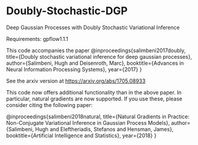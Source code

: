 # Doubly-Stochastic-DGP
Deep Gaussian Processes with Doubly Stochastic Variational Inference 

Requirements: gpflow1.1.1

This code accompanies the paper
@inproceedings{salimbeni2017doubly,
  title={Doubly stochastic variational inference for deep gaussian processes},
  author={Salimbeni, Hugh and Deisenroth, Marc},
  booktitle={Advances in Neural Information Processing Systems},
  year={2017}
}

See the arxiv version at https://arxiv.org/abs/1705.08933

This code now offers additional functionality than in the above paper. In particular, natural gradients are now supported. If you use these, please consider citing the following paper:

@inproceedings{salimbeni2018natural,
  title={Natural Gradients in Practice: Non-Conjugate Variational Inference in Gaussian Process Models},
  author={Salimbeni, Hugh and Eleftheriadis, Stefanos and Hensman, James},
  booktitle={Artificial Intelligence and Statistics},
  year={2018}
}